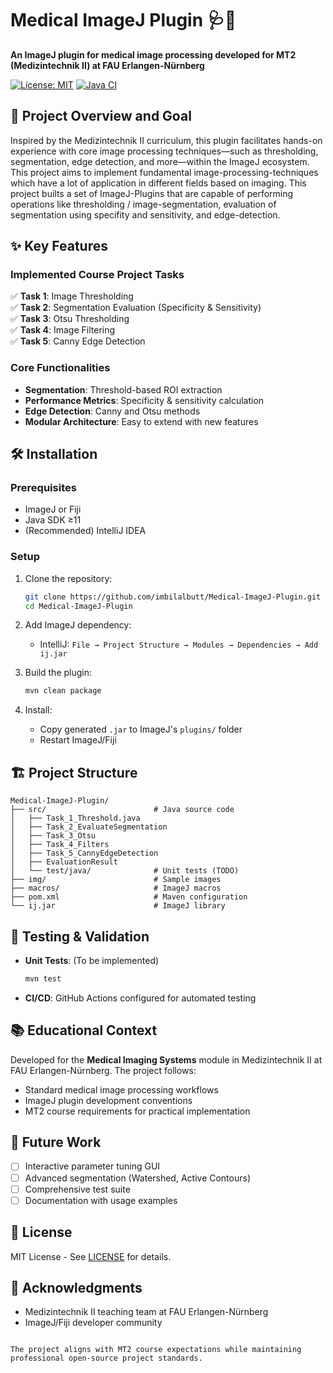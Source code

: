 # Medical ImageJ Plugin 🩺🔬  
**An ImageJ plugin for medical image processing developed for MT2 (Medizintechnik II) at FAU Erlangen-Nürnberg**

[![License: MIT](https://img.shields.io/badge/License-MIT-yellow.svg)](https://opensource.org/licenses/MIT)
[![Java CI](https://github.com/imbilalbutt/Medical-ImageJ-Plugin/actions/workflows/maven.yml/badge.svg)](https://github.com/imbilalbutt/Medical-ImageJ-Plugin/actions/workflows/maven.yml)

## 🎯 Project Overview and Goal
Inspired by the Medizintechnik II curriculum, this plugin facilitates hands-on experience with core image processing techniques—such as thresholding, segmentation, edge detection, and more—within the ImageJ ecosystem. This project aims to implement fundamental image-processing-techniques which have a lot of application in different fields based on imaging. This project builts a set of ImageJ-Plugins that are capable of performing operations like thresholding / image-segmentation, evaluation of segmentation using specifity and sensitivity, and edge-detection.


## ✨ Key Features
### Implemented Course Project Tasks
✅ **Task 1**: Image Thresholding  
✅ **Task 2**: Segmentation Evaluation (Specificity & Sensitivity)  
✅ **Task 3**: Otsu Thresholding  
✅ **Task 4**: Image Filtering  
✅ **Task 5**: Canny Edge Detection



### Core Functionalities
- **Segmentation**: Threshold-based ROI extraction
- **Performance Metrics**: Specificity & sensitivity calculation
- **Edge Detection**: Canny and Otsu methods
- **Modular Architecture**: Easy to extend with new features

## 🛠️ Installation
### Prerequisites
- ImageJ or Fiji
- Java SDK ≥11
- (Recommended) IntelliJ IDEA

### Setup
1. Clone the repository:
   ```bash
   git clone https://github.com/imbilalbutt/Medical-ImageJ-Plugin.git
   cd Medical-ImageJ-Plugin
   ```

2. Add ImageJ dependency:
   - IntelliJ: `File → Project Structure → Modules → Dependencies → Add ij.jar`

3. Build the plugin:
   ```bash
   mvn clean package
   ```

4. Install:
   - Copy generated `.jar` to ImageJ's `plugins/` folder
   - Restart ImageJ/Fiji

## 🏗️ Project Structure
```
Medical-ImageJ-Plugin/
├── src/                        # Java source code
│   ├── Task_1_Threshold.java
│   ├── Task_2_EvaluateSegmentation
│   ├── Task_3_Otsu
│   ├── Task_4_Filters
│   ├── Task_5_CannyEdgeDetection
│   ├── EvaluationResult
│   └── test/java/              # Unit tests (TODO)
├── img/                        # Sample images
├── macros/                     # ImageJ macros
├── pom.xml                     # Maven configuration
└── ij.jar                      # ImageJ library
```

## 🧪 Testing & Validation
- **Unit Tests**: (To be implemented)
  ```bash
  mvn test
  ```
- **CI/CD**: GitHub Actions configured for automated testing

## 📚 Educational Context
Developed for the **Medical Imaging Systems** module in Medizintechnik II at FAU Erlangen-Nürnberg. The project follows:
- Standard medical image processing workflows
- ImageJ plugin development conventions
- MT2 course requirements for practical implementation

## 🔮 Future Work
- [ ] Interactive parameter tuning GUI
- [ ] Advanced segmentation (Watershed, Active Contours)
- [ ] Comprehensive test suite
- [ ] Documentation with usage examples

## 📜 License
MIT License - See [LICENSE](LICENSE) for details.

## 🙏 Acknowledgments
- Medizintechnik II teaching team at FAU Erlangen-Nürnberg
- ImageJ/Fiji developer community
```

The project aligns with MT2 course expectations while maintaining professional open-source project standards.
